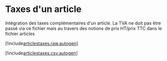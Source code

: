 # Taxes d'un article

Intégration des taxes complémentaires d'un article. La TVA ne doit pas être passé via ce fichier mais au travers des notions de prix HT/prix TTC dans le fichier articles


[!include[articlestaxes.raw.autogen](articlestaxes.raw.autogen.md)]

[!include[articlestaxes.csv.autogen](articlestaxes.csv.autogen.md)]

<!-- [!include[articlestaxes.xml.autogen](articlestaxes.xml.autogen.md)]--> 

